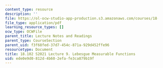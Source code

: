 ```yaml
---
content_type: resource
description: ''
file: https://ol-ocw-studio-app-production.s3.amazonaws.com/courses/18-102-introduction-to-functional-analysis-spring-2021/ede0e9d0812d4b602efafe3ca879b19f_MIT18_102s21_lec9.pdf
file_type: application/pdf
learning_resource_types: []
ocw_type: OCWFile
parent_title: Lecture Notes and Readings
parent_type: CourseSection
parent_uid: f3f68fed-37d7-454c-871a-929d452ffe96
resourcetype: Document
title: 18.102 S2021 Lecture 9. Lebesgue Measurable Functions
uid: ede0e9d0-812d-4b60-2efa-fe3ca879b19f
---
```

